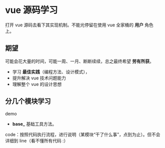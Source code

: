 # vue 源码学习

打开 vue 源码去看下其实现机制。不能光停留在使用 vue 全家桶的 **用户** 角色上。

## 期望

可能会花大量的时间，可能一周、一月、断断续续，总之最终希望 **劳有所获**。

- 学习 **最佳实践**（编程方法、设计模式），
- 提升解决 vue 技术问题能力
- 理解整个 vue 的设计思想

## 分几个模块学习

demo

- **base\_** 基础工具方法。

code：按照代码执行流程，进行说明（某模块“干了什么事”，点到为止）。但不会详细到 line（看不懂所有代码 :）
